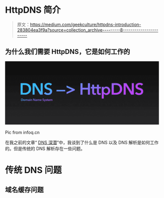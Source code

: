 # HttpDNS 简介

> 原文：<https://medium.com/geekculture/httpdns-introduction-283804ea3f9a?source=collection_archive---------8----------------------->

## 为什么我们需要 HttpDNS，它是如何工作的

![](img/03327630148894c6058a0ef1baf64079.png)

Pic from infoq.cn

在我之前的文章“ [DNS 深潜](/geekculture/dns-deep-dive-421e321a0a06)”中，我谈到了什么是 DNS 以及 DNS 解析是如何工作的。但是传统的 DNS 解析存在一些问题。

# 传统 DNS 问题

## 域名缓存问题